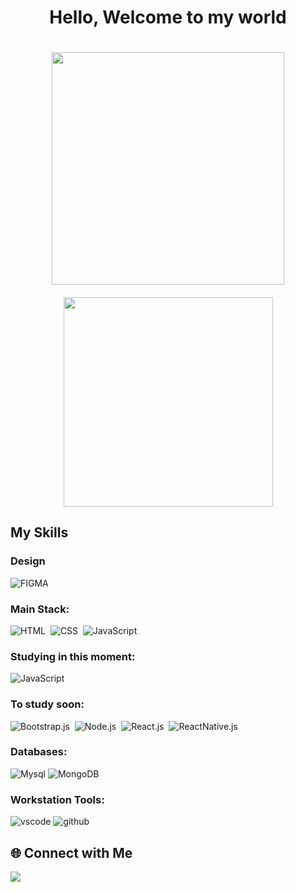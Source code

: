 
<div style="text-align: center; display: flex; flex-wrap: wrap; justify-content: center; align-items: center; gap: 20px;">
  <h1>Hello, Welcome to my world</h1>
    <img width="372px" src="https://github-readme-stats.vercel.app/api?username=Jean-Barros-Duarte&theme=transparent&bg_color=000&border_color=30A3DC&show_icons=true&icon_color=30A3DC&title_color=E94D5F&text_color=FFF" />
    <img width="335px" src="https://github-readme-stats-git-main-rafaelalexandrino.vercel.app/api/top-langs/?username=Jean-Barros-Duarte&show_icons=true&theme=transparent&bg_color=000&border_color=30A3DC&layout=compact" />
</div>



  <h2>My Skills</h2>

  <div>
  <h3>Design</h3>
    
  ![FIGMA](https://img.shields.io/badge/Figma-000000?style=for-the-badge&logo=figma&logoColor=white)
    
  <h3>Main Stack:</h3>
    
  ![HTML](https://img.shields.io/badge/HTML5-E34F26?style=for-the-badge&logo=html5&logoColor=white)&nbsp;
  ![CSS](https://img.shields.io/badge/CSS3-1572B6?style=for-the-badge&logo=css3&logoColor=white)&nbsp;
  ![JavaScript](https://img.shields.io/badge/JavaScript-F7DF1E?style=for-the-badge&logo=javascript&logoColor=black)&nbsp;
  </div>



 <div>
     <h3>Studying in this moment:</h3>
    
  ![JavaScript](https://img.shields.io/badge/JavaScript-F7DF1E?style=for-the-badge&logo=javascript&logoColor=black)&nbsp;
  </div>



  <div>
     <h3>To study soon:</h3>
    
  ![Bootstrap.js](https://img.shields.io/badge/Bootstrap-6f42c1.svg?style=for-the-badge&logo=Bootstrap&logoColor=fff)&nbsp;
  ![Node.js](https://img.shields.io/badge/Node.js-43853D.svg?style=for-the-badge&logo=nodedotjs&logoColor=fff)&nbsp;
  ![React.js](https://img.shields.io/badge/React-20232A?style=for-the-badge&logo=react&logoColor=61DAFB)&nbsp;
  ![ReactNative.js](https://img.shields.io/badge/React_Native-20232A?style=for-the-badge&logo=react&logoColor=61DAFB)&nbsp;
  </div>


  <div>
    <h3>Databases:</h3>
    <img alt="Mysql" src="https://img.shields.io/badge/MySQL-4479A1.svg?style=for-the-badge&logo=MySQL&logoColor=white"/>
    <img alt="MongoDB" src="https://img.shields.io/badge/MongoDB-4EA94B?style=for-the-badge&logo=mongodb&logoColor=white"/>
  </div>

  <div>
    <h3>Workstation Tools:</h3>
    <img alt="vscode" src="https://img.shields.io/badge/Visual%20Studio%20Code-007ACC.svg?style=for-the-badge&logo=Visual-Studio-Code&logoColor=white"/>
    <img alt="github" src="https://img.shields.io/badge/GitHub-181717.svg?style=for-the-badge&logo=GitHub&logoColor=white"/>
  </div>


<div>
  <h2>🌐 Connect with Me</h2>
    
  <a href="https://www.linkedin.com/in/jean-barros-duarte/" target="_blank"/>
    <img src="https://img.shields.io/badge/LinkedIn-0A66C2.svg?style=for-the-badge&logo=LinkedIn&logoColor=white" />
  </a>     
</div>
